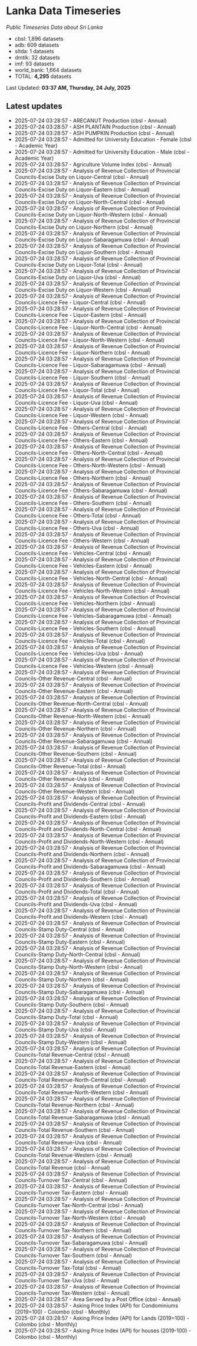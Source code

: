 # Lanka Data Timeseries
*Public Timeseries Data about Sri Lanka*

* cbsl: 1,896 datasets
* adb: 609 datasets
* sltda: 1 datasets
* dmtlk: 32 datasets
* imf: 93 datasets
* world_bank: 1,664 datasets
* TOTAL: **4,295** datasets

Last Updated: **03:37 AM, Thursday, 24 July, 2025**

## Latest updates

* 2025-07-24 03:28:57 - ARECANUT Production (cbsl - Annual)
* 2025-07-24 03:28:57 - ASH PLANTAIN Production (cbsl - Annual)
* 2025-07-24 03:28:57 - ASH PUMPKIN Production (cbsl - Annual)
* 2025-07-24 03:28:57 - Admitted for University Education - Female (cbsl - Academic Year)
* 2025-07-24 03:28:57 - Admitted for University Education - Male (cbsl - Academic Year)
* 2025-07-24 03:28:57 - Agriculture Volume Index (cbsl - Annual)
* 2025-07-24 03:28:57 - Analysis of Revenue Collection of Provincial Councils-Excise Duty on Liquor-Central (cbsl - Annual)
* 2025-07-24 03:28:57 - Analysis of Revenue Collection of Provincial Councils-Excise Duty on Liquor-Eastern (cbsl - Annual)
* 2025-07-24 03:28:57 - Analysis of Revenue Collection of Provincial Councils-Excise Duty on Liquor-North-Central (cbsl - Annual)
* 2025-07-24 03:28:57 - Analysis of Revenue Collection of Provincial Councils-Excise Duty on Liquor-North-Western (cbsl - Annual)
* 2025-07-24 03:28:57 - Analysis of Revenue Collection of Provincial Councils-Excise Duty on Liquor-Northern (cbsl - Annual)
* 2025-07-24 03:28:57 - Analysis of Revenue Collection of Provincial Councils-Excise Duty on Liquor-Sabaragamuwa (cbsl - Annual)
* 2025-07-24 03:28:57 - Analysis of Revenue Collection of Provincial Councils-Excise Duty on Liquor-Southern (cbsl - Annual)
* 2025-07-24 03:28:57 - Analysis of Revenue Collection of Provincial Councils-Excise Duty on Liquor-Total (cbsl - Annual)
* 2025-07-24 03:28:57 - Analysis of Revenue Collection of Provincial Councils-Excise Duty on Liquor-Uva (cbsl - Annual)
* 2025-07-24 03:28:57 - Analysis of Revenue Collection of Provincial Councils-Excise Duty on Liquor-Western (cbsl - Annual)
* 2025-07-24 03:28:57 - Analysis of Revenue Collection of Provincial Councils-Licence Fee - Liquor-Central (cbsl - Annual)
* 2025-07-24 03:28:57 - Analysis of Revenue Collection of Provincial Councils-Licence Fee - Liquor-Eastern (cbsl - Annual)
* 2025-07-24 03:28:57 - Analysis of Revenue Collection of Provincial Councils-Licence Fee - Liquor-North-Central (cbsl - Annual)
* 2025-07-24 03:28:57 - Analysis of Revenue Collection of Provincial Councils-Licence Fee - Liquor-North-Western (cbsl - Annual)
* 2025-07-24 03:28:57 - Analysis of Revenue Collection of Provincial Councils-Licence Fee - Liquor-Northern (cbsl - Annual)
* 2025-07-24 03:28:57 - Analysis of Revenue Collection of Provincial Councils-Licence Fee - Liquor-Sabaragamuwa (cbsl - Annual)
* 2025-07-24 03:28:57 - Analysis of Revenue Collection of Provincial Councils-Licence Fee - Liquor-Southern (cbsl - Annual)
* 2025-07-24 03:28:57 - Analysis of Revenue Collection of Provincial Councils-Licence Fee - Liquor-Total (cbsl - Annual)
* 2025-07-24 03:28:57 - Analysis of Revenue Collection of Provincial Councils-Licence Fee - Liquor-Uva (cbsl - Annual)
* 2025-07-24 03:28:57 - Analysis of Revenue Collection of Provincial Councils-Licence Fee - Liquor-Western (cbsl - Annual)
* 2025-07-24 03:28:57 - Analysis of Revenue Collection of Provincial Councils-Licence Fee - Others-Central (cbsl - Annual)
* 2025-07-24 03:28:57 - Analysis of Revenue Collection of Provincial Councils-Licence Fee - Others-Eastern (cbsl - Annual)
* 2025-07-24 03:28:57 - Analysis of Revenue Collection of Provincial Councils-Licence Fee - Others-North-Central (cbsl - Annual)
* 2025-07-24 03:28:57 - Analysis of Revenue Collection of Provincial Councils-Licence Fee - Others-North-Western (cbsl - Annual)
* 2025-07-24 03:28:57 - Analysis of Revenue Collection of Provincial Councils-Licence Fee - Others-Northern (cbsl - Annual)
* 2025-07-24 03:28:57 - Analysis of Revenue Collection of Provincial Councils-Licence Fee - Others-Sabaragamuwa (cbsl - Annual)
* 2025-07-24 03:28:57 - Analysis of Revenue Collection of Provincial Councils-Licence Fee - Others-Southern (cbsl - Annual)
* 2025-07-24 03:28:57 - Analysis of Revenue Collection of Provincial Councils-Licence Fee - Others-Total (cbsl - Annual)
* 2025-07-24 03:28:57 - Analysis of Revenue Collection of Provincial Councils-Licence Fee - Others-Uva (cbsl - Annual)
* 2025-07-24 03:28:57 - Analysis of Revenue Collection of Provincial Councils-Licence Fee - Others-Western (cbsl - Annual)
* 2025-07-24 03:28:57 - Analysis of Revenue Collection of Provincial Councils-Licence Fee - Vehicles-Central (cbsl - Annual)
* 2025-07-24 03:28:57 - Analysis of Revenue Collection of Provincial Councils-Licence Fee - Vehicles-Eastern (cbsl - Annual)
* 2025-07-24 03:28:57 - Analysis of Revenue Collection of Provincial Councils-Licence Fee - Vehicles-North-Central (cbsl - Annual)
* 2025-07-24 03:28:57 - Analysis of Revenue Collection of Provincial Councils-Licence Fee - Vehicles-North-Western (cbsl - Annual)
* 2025-07-24 03:28:57 - Analysis of Revenue Collection of Provincial Councils-Licence Fee - Vehicles-Northern (cbsl - Annual)
* 2025-07-24 03:28:57 - Analysis of Revenue Collection of Provincial Councils-Licence Fee - Vehicles-Sabaragamuwa (cbsl - Annual)
* 2025-07-24 03:28:57 - Analysis of Revenue Collection of Provincial Councils-Licence Fee - Vehicles-Southern (cbsl - Annual)
* 2025-07-24 03:28:57 - Analysis of Revenue Collection of Provincial Councils-Licence Fee - Vehicles-Total (cbsl - Annual)
* 2025-07-24 03:28:57 - Analysis of Revenue Collection of Provincial Councils-Licence Fee - Vehicles-Uva (cbsl - Annual)
* 2025-07-24 03:28:57 - Analysis of Revenue Collection of Provincial Councils-Licence Fee - Vehicles-Western (cbsl - Annual)
* 2025-07-24 03:28:57 - Analysis of Revenue Collection of Provincial Councils-Other Revenue-Central (cbsl - Annual)
* 2025-07-24 03:28:57 - Analysis of Revenue Collection of Provincial Councils-Other Revenue-Eastern (cbsl - Annual)
* 2025-07-24 03:28:57 - Analysis of Revenue Collection of Provincial Councils-Other Revenue-North-Central (cbsl - Annual)
* 2025-07-24 03:28:57 - Analysis of Revenue Collection of Provincial Councils-Other Revenue-North-Western (cbsl - Annual)
* 2025-07-24 03:28:57 - Analysis of Revenue Collection of Provincial Councils-Other Revenue-Northern (cbsl - Annual)
* 2025-07-24 03:28:57 - Analysis of Revenue Collection of Provincial Councils-Other Revenue-Sabaragamuwa (cbsl - Annual)
* 2025-07-24 03:28:57 - Analysis of Revenue Collection of Provincial Councils-Other Revenue-Southern (cbsl - Annual)
* 2025-07-24 03:28:57 - Analysis of Revenue Collection of Provincial Councils-Other Revenue-Total (cbsl - Annual)
* 2025-07-24 03:28:57 - Analysis of Revenue Collection of Provincial Councils-Other Revenue-Uva (cbsl - Annual)
* 2025-07-24 03:28:57 - Analysis of Revenue Collection of Provincial Councils-Other Revenue-Western (cbsl - Annual)
* 2025-07-24 03:28:57 - Analysis of Revenue Collection of Provincial Councils-Profit and Dividends-Central (cbsl - Annual)
* 2025-07-24 03:28:57 - Analysis of Revenue Collection of Provincial Councils-Profit and Dividends-Eastern (cbsl - Annual)
* 2025-07-24 03:28:57 - Analysis of Revenue Collection of Provincial Councils-Profit and Dividends-North-Central (cbsl - Annual)
* 2025-07-24 03:28:57 - Analysis of Revenue Collection of Provincial Councils-Profit and Dividends-North-Western (cbsl - Annual)
* 2025-07-24 03:28:57 - Analysis of Revenue Collection of Provincial Councils-Profit and Dividends-Northern (cbsl - Annual)
* 2025-07-24 03:28:57 - Analysis of Revenue Collection of Provincial Councils-Profit and Dividends-Sabaragamuwa (cbsl - Annual)
* 2025-07-24 03:28:57 - Analysis of Revenue Collection of Provincial Councils-Profit and Dividends-Southern (cbsl - Annual)
* 2025-07-24 03:28:57 - Analysis of Revenue Collection of Provincial Councils-Profit and Dividends-Total (cbsl - Annual)
* 2025-07-24 03:28:57 - Analysis of Revenue Collection of Provincial Councils-Profit and Dividends-Uva (cbsl - Annual)
* 2025-07-24 03:28:57 - Analysis of Revenue Collection of Provincial Councils-Profit and Dividends-Western (cbsl - Annual)
* 2025-07-24 03:28:57 - Analysis of Revenue Collection of Provincial Councils-Stamp Duty-Central (cbsl - Annual)
* 2025-07-24 03:28:57 - Analysis of Revenue Collection of Provincial Councils-Stamp Duty-Eastern (cbsl - Annual)
* 2025-07-24 03:28:57 - Analysis of Revenue Collection of Provincial Councils-Stamp Duty-North-Central (cbsl - Annual)
* 2025-07-24 03:28:57 - Analysis of Revenue Collection of Provincial Councils-Stamp Duty-North-Western (cbsl - Annual)
* 2025-07-24 03:28:57 - Analysis of Revenue Collection of Provincial Councils-Stamp Duty-Northern (cbsl - Annual)
* 2025-07-24 03:28:57 - Analysis of Revenue Collection of Provincial Councils-Stamp Duty-Sabaragamuwa (cbsl - Annual)
* 2025-07-24 03:28:57 - Analysis of Revenue Collection of Provincial Councils-Stamp Duty-Southern (cbsl - Annual)
* 2025-07-24 03:28:57 - Analysis of Revenue Collection of Provincial Councils-Stamp Duty-Total (cbsl - Annual)
* 2025-07-24 03:28:57 - Analysis of Revenue Collection of Provincial Councils-Stamp Duty-Uva (cbsl - Annual)
* 2025-07-24 03:28:57 - Analysis of Revenue Collection of Provincial Councils-Stamp Duty-Western (cbsl - Annual)
* 2025-07-24 03:28:57 - Analysis of Revenue Collection of Provincial Councils-Total Revenue-Central (cbsl - Annual)
* 2025-07-24 03:28:57 - Analysis of Revenue Collection of Provincial Councils-Total Revenue-Eastern (cbsl - Annual)
* 2025-07-24 03:28:57 - Analysis of Revenue Collection of Provincial Councils-Total Revenue-North-Central (cbsl - Annual)
* 2025-07-24 03:28:57 - Analysis of Revenue Collection of Provincial Councils-Total Revenue-North-Western (cbsl - Annual)
* 2025-07-24 03:28:57 - Analysis of Revenue Collection of Provincial Councils-Total Revenue-Northern (cbsl - Annual)
* 2025-07-24 03:28:57 - Analysis of Revenue Collection of Provincial Councils-Total Revenue-Sabaragamuwa (cbsl - Annual)
* 2025-07-24 03:28:57 - Analysis of Revenue Collection of Provincial Councils-Total Revenue-Southern (cbsl - Annual)
* 2025-07-24 03:28:57 - Analysis of Revenue Collection of Provincial Councils-Total Revenue-Uva (cbsl - Annual)
* 2025-07-24 03:28:57 - Analysis of Revenue Collection of Provincial Councils-Total Revenue-Western (cbsl - Annual)
* 2025-07-24 03:28:57 - Analysis of Revenue Collection of Provincial Councils-Total Revenue (cbsl - Annual)
* 2025-07-24 03:28:57 - Analysis of Revenue Collection of Provincial Councils-Turnover Tax-Central (cbsl - Annual)
* 2025-07-24 03:28:57 - Analysis of Revenue Collection of Provincial Councils-Turnover Tax-Eastern (cbsl - Annual)
* 2025-07-24 03:28:57 - Analysis of Revenue Collection of Provincial Councils-Turnover Tax-North-Central (cbsl - Annual)
* 2025-07-24 03:28:57 - Analysis of Revenue Collection of Provincial Councils-Turnover Tax-North-Western (cbsl - Annual)
* 2025-07-24 03:28:57 - Analysis of Revenue Collection of Provincial Councils-Turnover Tax-Northern (cbsl - Annual)
* 2025-07-24 03:28:57 - Analysis of Revenue Collection of Provincial Councils-Turnover Tax-Sabaragamuwa (cbsl - Annual)
* 2025-07-24 03:28:57 - Analysis of Revenue Collection of Provincial Councils-Turnover Tax-Southern (cbsl - Annual)
* 2025-07-24 03:28:57 - Analysis of Revenue Collection of Provincial Councils-Turnover Tax-Total (cbsl - Annual)
* 2025-07-24 03:28:57 - Analysis of Revenue Collection of Provincial Councils-Turnover Tax-Uva (cbsl - Annual)
* 2025-07-24 03:28:57 - Analysis of Revenue Collection of Provincial Councils-Turnover Tax-Western (cbsl - Annual)
* 2025-07-24 03:28:57 - Area Served by a Post Office (cbsl - Annual)
* 2025-07-24 03:28:57 - Asking Price Index (API) for Condominiums (2019=100) - Colombo (cbsl - Monthly)
* 2025-07-24 03:28:57 - Asking Price Index (API) for Lands (2019=100) - Colombo (cbsl - Monthly)
* 2025-07-24 03:28:57 - Asking Price Index (API) for houses (2019-100) - Colombo (cbsl - Monthly)